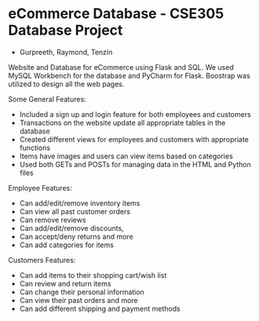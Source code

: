 # eCommerce Database - CSE305 Database Project

- Gurpreeth, Raymond, Tenzin

Website and Database for eCommerce using Flask and SQL. We used MySQL Workbench for the database and PyCharm for Flask. Boostrap was utilized to design all the web pages.

Some General Features:
- Included a sign up and login feature for both employees and customers
- Transactions on the website update all appropriate tables in the database
- Created different views for employees and customers with appropriate functions
- Items have images and users can view items based on categories
- Used both GETs and POSTs for managing data in the HTML and Python files

Employee Features:
- Can add/edit/remove inventory items
- Can view all past customer orders
- Can remove reviews
- Can add/edit/remove discounts,
- Can accept/deny returns and more
- Can add categories for items

Customers Features:
- Can add items to their shopping cart/wish list
- Can review and return items
- Can change their personal information
- Can view their past orders and more
- Can add different shipping and payment methods
